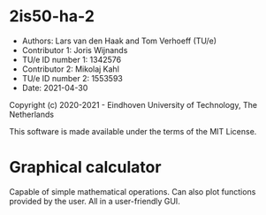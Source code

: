 # 2is50-ha-2



* Authors: Lars van den Haak and Tom Verhoeff (TU/e)
* Contributor 1: Joris Wijnands
* TU/e ID number 1: 1342576
* Contributor 2: Mikolaj Kahl
* TU/e ID number 2: 1553593
* Date: 2021-04-30

Copyright (c) 2020-2021 - Eindhoven University of Technology, The Netherlands

This software is made available under the terms of the MIT License.

# Graphical calculator

Capable of simple mathematical operations. Can also plot functions provided by the user. All in a user-friendly GUI.